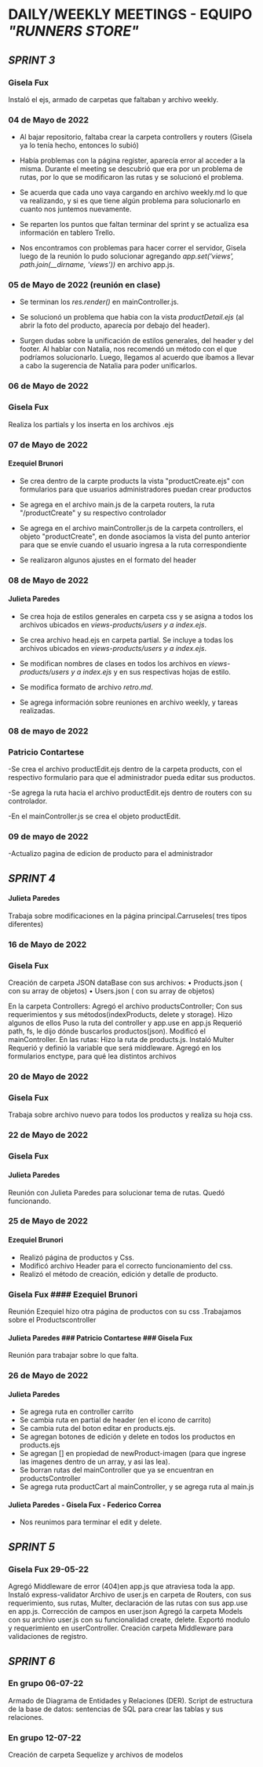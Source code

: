 # DAILY/WEEKLY MEETINGS - EQUIPO _"RUNNERS STORE"_

## _SPRINT 3_

### Gisela Fux

Instaló el ejs, armado de carpetas que faltaban y archivo weekly.

### 04 de Mayo de 2022

- Al bajar repositorio, faltaba crear la carpeta controllers y routers (Gisela ya lo tenía hecho, entonces lo subió)

- Había problemas con la página register, aparecía error al acceder a la misma. Durante el meeting se descubrió que era por un problema de rutas, por lo que se modificaron las rutas y se solucionó el problema.

- Se acuerda que cada uno vaya cargando en archivo weekly.md lo que va realizando, y si es que tiene algún problema para solucionarlo en cuanto nos juntemos nuevamente.

- Se reparten los puntos que faltan terminar del sprint y se actualiza esa información en tablero Trello.

- Nos encontramos con problemas para hacer correr el servidor, Gisela luego de la reunión lo pudo solucionar agregando _app.set('views', path.join(\_\_dirname, 'views'))_ en archivo app.js.

### 05 de Mayo de 2022 (reunión en clase)

- Se terminan los _res.render()_ en mainController.js.

- Se solucionó un problema que habia con la vista _productDetail.ejs_ (al abrir la foto del producto, aparecía por debajo del header).

- Surgen dudas sobre la unificación de estilos generales, del header y del footer. Al hablar con Natalia, nos recomendó un método con el que podríamos solucionarlo. Luego, llegamos al acuerdo que ibamos a llevar a cabo la sugerencia de Natalia para poder unificarlos.

### 06 de Mayo de 2022

### Gisela Fux

Realiza los partials y los inserta en los archivos .ejs

### 07 de Mayo de 2022

#### Ezequiel Brunori

- Se crea dentro de la carpte products la vista "productCreate.ejs" con formularios para que usuarios administradores puedan crear productos

- Se agrega en el archivo main.js de la carpeta routers, la ruta "/productCreate" y su respectivo controlador

- Se agrega en el archivo mainController.js de la carpeta controllers, el objeto "productCreate", en donde asociamos la vista del punto anterior para que se envíe cuando el usuario ingresa a la ruta correspondiente

- Se realizaron algunos ajustes en el formato del header

### 08 de Mayo de 2022

#### Julieta Paredes

- Se crea hoja de estilos generales en carpeta css y se asigna a todos los archivos ubicados en _views-products/users y a index.ejs_.

- Se crea archivo head.ejs en carpeta partial. Se incluye a todas los archivos ubicados en _views-products/users y a index.ejs_.

- Se modifican nombres de clases en todos los archivos en _views-products/users y a index.ejs_ y en sus respectivas hojas de estilo.

- Se modifica formato de archivo _retro.md_.

- Se agrega información sobre reuniones en archivo weekly, y tareas realizadas.

### 08 de mayo de 2022

### Patricio Contartese

-Se crea el archivo productEdit.ejs dentro de la carpeta products, con el respectivo formulario para que el administrador pueda editar sus productos.

-Se agrega la ruta hacia el archivo productEdit.ejs dentro de routers con su controlador.

-En el mainController.js se crea el objeto productEdit.

### 09 de mayo de 2022

-Actualizo pagina de edicion de producto para el administrador

## _SPRINT 4_

#### Julieta Paredes

Trabaja sobre modificaciones en la página principal.Carruseles( tres tipos diferentes)

### 16 de Mayo de 2022

### Gisela Fux

Creación de carpeta JSON dataBase con sus archivos:
• Products.json ( con su array de objetos)
• Users.json ( con su array de objetos)

En la carpeta Controllers:
Agregó el archivo productsController;
Con sus requerimientos y sus métodos(indexProducts, delete y storage).
Hizo algunos de ellos
Puso la ruta del controller y app.use en app.js
Requerió path, fs, le dijo dónde buscarlos productos(json).
Modificó el mainController.
En las rutas:
Hizo la ruta de products.js.
Instaló Multer
Requerió y definió la variable que será middleware.
Agregó en los formularios enctype, para qué lea distintos archivos

### 20 de Mayo de 2022

### Gisela Fux

Trabaja sobre archivo nuevo para todos los productos y realiza su hoja css.

### 22 de Mayo de 2022

### Gisela Fux

#### Julieta Paredes

Reunión con Julieta Paredes para solucionar tema de rutas.
Quedó funcionando.

### 25 de Mayo de 2022

#### Ezequiel Brunori

- Realizó página de productos y Css.
- Modificó archivo Header para el correcto funcionamiento del css.
- Realizó el método de creación, edición y detalle de producto.

### Gisela Fux #### Ezequiel Brunori

Reunión Ezequiel hizo otra página de productos con su css .Trabajamos sobre el Productscontroller

#### Julieta Paredes ### Patricio Contartese ### Gisela Fux

Reunión para trabajar sobre lo que falta.

### 26 de Mayo de 2022

#### Julieta Paredes

- Se agrega ruta en controller carrito
- Se cambia ruta en partial de header (en el icono de carrito)
- Se cambia ruta del boton editar en products.ejs.
- Se agregan botones de edición y delete en todos los productos en products.ejs
- Se agregan [] en propiedad de newProduct-imagen (para que ingrese las imagenes dentro de un array, y asi las lea).
- Se borran rutas del mainController que ya se encuentran en productsController
- Se agrega ruta productCart al mainController, y se agrega ruta al main.js

#### Julieta Paredes - Gisela Fux - Federico Correa

- Nos reunimos para terminar el edit y delete.

## _SPRINT 5_

### Gisela Fux 29-05-22

Agregó Middleware de error (404)en app.js que atraviesa toda la app.
Instaló express-validator
Archivo de user.js en carpeta de Routers, con sus requerimiento, sus rutas, Multer, declaración de las rutas con sus app.use en app.js.
Corrección de campos en user.json
Agregó la carpeta Models con su archivo user.js con su funcionalidad create, delete. Exportó modulo y requerimiento en userController.
Creación carpeta Middleware para validaciones de registro.

## _SPRINT 6_

### En grupo 06-07-22

Armado de Diagrama de Entidades y Relaciones (DER).
Script de estructura de la base de datos: sentencias de SQL para crear las tablas y sus relaciones.

### En grupo 12-07-22

Creación de carpeta Sequelize y archivos de modelos
